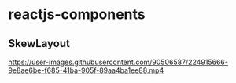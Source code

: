 # reactjs-components

## SkewLayout

https://user-images.githubusercontent.com/90506587/224915666-9e8ae6be-f685-41ba-905f-89aa4ba1ee88.mp4

